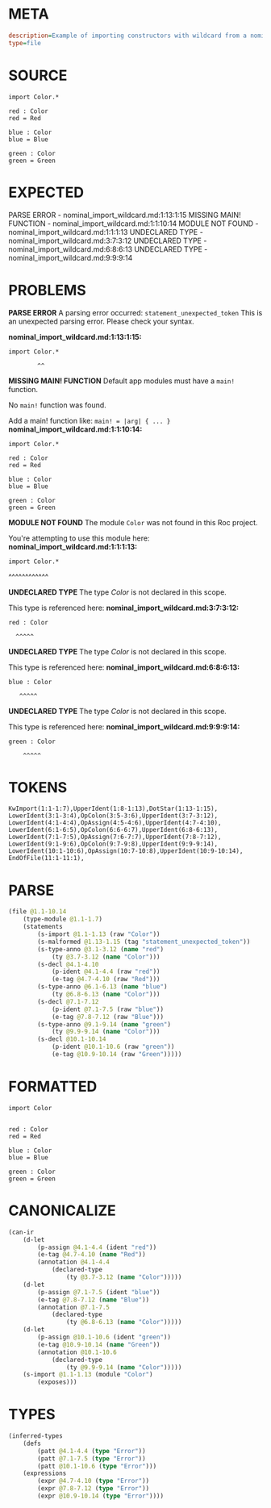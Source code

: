 # META
~~~ini
description=Example of importing constructors with wildcard from a nominal tag union
type=file
~~~
# SOURCE
~~~roc
import Color.*

red : Color
red = Red

blue : Color
blue = Blue

green : Color
green = Green
~~~
# EXPECTED
PARSE ERROR - nominal_import_wildcard.md:1:13:1:15
MISSING MAIN! FUNCTION - nominal_import_wildcard.md:1:1:10:14
MODULE NOT FOUND - nominal_import_wildcard.md:1:1:1:13
UNDECLARED TYPE - nominal_import_wildcard.md:3:7:3:12
UNDECLARED TYPE - nominal_import_wildcard.md:6:8:6:13
UNDECLARED TYPE - nominal_import_wildcard.md:9:9:9:14
# PROBLEMS
**PARSE ERROR**
A parsing error occurred: `statement_unexpected_token`
This is an unexpected parsing error. Please check your syntax.

**nominal_import_wildcard.md:1:13:1:15:**
```roc
import Color.*
```
            ^^


**MISSING MAIN! FUNCTION**
Default app modules must have a `main!` function.

No `main!` function was found.

Add a main! function like:
`main! = |arg| { ... }`
**nominal_import_wildcard.md:1:1:10:14:**
```roc
import Color.*

red : Color
red = Red

blue : Color
blue = Blue

green : Color
green = Green
```


**MODULE NOT FOUND**
The module `Color` was not found in this Roc project.

You're attempting to use this module here:
**nominal_import_wildcard.md:1:1:1:13:**
```roc
import Color.*
```
^^^^^^^^^^^^


**UNDECLARED TYPE**
The type _Color_ is not declared in this scope.

This type is referenced here:
**nominal_import_wildcard.md:3:7:3:12:**
```roc
red : Color
```
      ^^^^^


**UNDECLARED TYPE**
The type _Color_ is not declared in this scope.

This type is referenced here:
**nominal_import_wildcard.md:6:8:6:13:**
```roc
blue : Color
```
       ^^^^^


**UNDECLARED TYPE**
The type _Color_ is not declared in this scope.

This type is referenced here:
**nominal_import_wildcard.md:9:9:9:14:**
```roc
green : Color
```
        ^^^^^


# TOKENS
~~~zig
KwImport(1:1-1:7),UpperIdent(1:8-1:13),DotStar(1:13-1:15),
LowerIdent(3:1-3:4),OpColon(3:5-3:6),UpperIdent(3:7-3:12),
LowerIdent(4:1-4:4),OpAssign(4:5-4:6),UpperIdent(4:7-4:10),
LowerIdent(6:1-6:5),OpColon(6:6-6:7),UpperIdent(6:8-6:13),
LowerIdent(7:1-7:5),OpAssign(7:6-7:7),UpperIdent(7:8-7:12),
LowerIdent(9:1-9:6),OpColon(9:7-9:8),UpperIdent(9:9-9:14),
LowerIdent(10:1-10:6),OpAssign(10:7-10:8),UpperIdent(10:9-10:14),
EndOfFile(11:1-11:1),
~~~
# PARSE
~~~clojure
(file @1.1-10.14
	(type-module @1.1-1.7)
	(statements
		(s-import @1.1-1.13 (raw "Color"))
		(s-malformed @1.13-1.15 (tag "statement_unexpected_token"))
		(s-type-anno @3.1-3.12 (name "red")
			(ty @3.7-3.12 (name "Color")))
		(s-decl @4.1-4.10
			(p-ident @4.1-4.4 (raw "red"))
			(e-tag @4.7-4.10 (raw "Red")))
		(s-type-anno @6.1-6.13 (name "blue")
			(ty @6.8-6.13 (name "Color")))
		(s-decl @7.1-7.12
			(p-ident @7.1-7.5 (raw "blue"))
			(e-tag @7.8-7.12 (raw "Blue")))
		(s-type-anno @9.1-9.14 (name "green")
			(ty @9.9-9.14 (name "Color")))
		(s-decl @10.1-10.14
			(p-ident @10.1-10.6 (raw "green"))
			(e-tag @10.9-10.14 (raw "Green")))))
~~~
# FORMATTED
~~~roc
import Color


red : Color
red = Red

blue : Color
blue = Blue

green : Color
green = Green
~~~
# CANONICALIZE
~~~clojure
(can-ir
	(d-let
		(p-assign @4.1-4.4 (ident "red"))
		(e-tag @4.7-4.10 (name "Red"))
		(annotation @4.1-4.4
			(declared-type
				(ty @3.7-3.12 (name "Color")))))
	(d-let
		(p-assign @7.1-7.5 (ident "blue"))
		(e-tag @7.8-7.12 (name "Blue"))
		(annotation @7.1-7.5
			(declared-type
				(ty @6.8-6.13 (name "Color")))))
	(d-let
		(p-assign @10.1-10.6 (ident "green"))
		(e-tag @10.9-10.14 (name "Green"))
		(annotation @10.1-10.6
			(declared-type
				(ty @9.9-9.14 (name "Color")))))
	(s-import @1.1-1.13 (module "Color")
		(exposes)))
~~~
# TYPES
~~~clojure
(inferred-types
	(defs
		(patt @4.1-4.4 (type "Error"))
		(patt @7.1-7.5 (type "Error"))
		(patt @10.1-10.6 (type "Error")))
	(expressions
		(expr @4.7-4.10 (type "Error"))
		(expr @7.8-7.12 (type "Error"))
		(expr @10.9-10.14 (type "Error"))))
~~~
